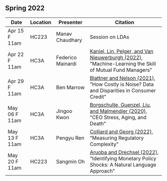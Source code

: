 ## Spring 2022

| Date         | Location |Presenter         | Citation |
|--------------|----------|------------------|----------|
|Apr 15 F 11am | HC223    | Manav Chaudhary  | Session on LDAs|
|Apr 22 F 11am | HC3A     | Federico Mainardi | [Kaniel, Lin, Pelger, and Van Nieuwerburgh (2022)](https://papers.ssrn.com/sol3/papers.cfm?abstract_id=3977883), "Machine-Learning the Skill of Mutual Fund Managers"|
|Apr 29 F 11am | HC3A     | Ben Marrow | [Blattner and Nelson (2021)](https://arxiv.org/abs/2105.07554), "How Costly is Noise? Data and Disparities in Consumer Credit"|
|May 06 F 11am | HC3A     | Jingoo Kwon |[Borgschulte, Guenzel, Liu, and Malmendier (2020)](https://papers.ssrn.com/sol3/papers.cfm?abstract_id=3638037), "CEO Stress, Aging, and Death"|
|May 13 F 11am | HC3A     | Pengyu Ren | [Colliard and Georg (2022)](https://papers.ssrn.com/sol3/papers.cfm?abstract_id=3523824), "Measuring Regulatory Complexity"|
|May 20 F 11am | HC223    | Sangmin Oh |[Aruoba and Drechsel (2022)](http://econweb.umd.edu/~drechsel/papers/Aruoba_Drechsel.pdf), "Identifying Monetary Policy Shocks: A Natural Language Approach"|
